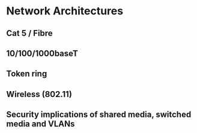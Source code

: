 # Network Architectures

## Cat 5 / Fibre

## 10/100/1000baseT

## Token ring

## Wireless (802.11)

## Security implications of shared media, switched media and VLANs

